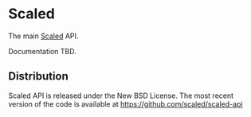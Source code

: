 # Scaled

The main [Scaled] API.

Documentation TBD.

## Distribution

Scaled API is released under the New BSD License. The most recent version of the code is
available at https://github.com/scaled/scaled-api

[Scaled]: https://github.com/scaled/scaled
